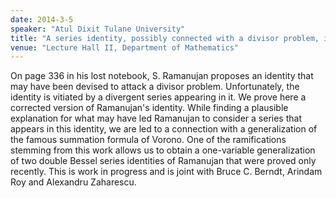 ```yaml
---
date: 2014-3-5
speaker: "Atul Dixit Tulane University"
title: "A series identity, possibly connected with a divisor problem, in Ramanujan's Lost Notebook"
venue: "Lecture Hall II, Department of Mathematics"
---
```

On page 336 in his lost notebook, S. Ramanujan proposes an identity that
may have been devised to attack a divisor problem. Unfortunately, the
identity is vitiated by a divergent series appearing in it. We prove here
a corrected version of Ramanujan's identity. While finding a plausible
explanation for what may have led Ramanujan to consider a series that
appears in this identity, we are led to a connection with a generalization
of the famous summation formula of Vorono.  One of the ramifications
stemming from this work allows us to obtain a one-variable generalization
of two double Bessel series identities of Ramanujan that were proved only
recently. This is work in progress and is joint with Bruce C. Berndt,
Arindam Roy and Alexandru Zaharescu.
